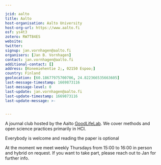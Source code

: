 ```yaml
---

jcid: aalto
title: Aalto
host-organisation: Aalto University
host-org-url: https://www.aalto.fi
osf: ys4t3
zotero: RW7T84ES
website: 
twitter: 
signup: jan.vornhagen@aalto.fi
organisers: [Jan B. Vornhagen]
contact: jan.vornhagen@aalto.fi
additional-contact: []
address: [Konemiehentie 2;, 02150 Espoo;]
country: Finland
geolocation: [60.18677975700706, 24.822366535663605]
last-message-timestamp: 1669873116
last-message-level: 0
last-update: jan.vornhagen@aalto.fi
last-update-timestamp: 1669873116
last-update-message: >-
  

---
```


A journal club hosted by the Aalto [GoodLifeLab](https://goodlife.aalto.fi/). 
We cover methods and open science practices primarily in HCI.

Everybody is welcome and reading the paper is optional

At the moment we meet weekly Thursdays from 15:00 to 16:00 in person and hybrid on request.
If you want to take part, please reach out to Jan for further info.
